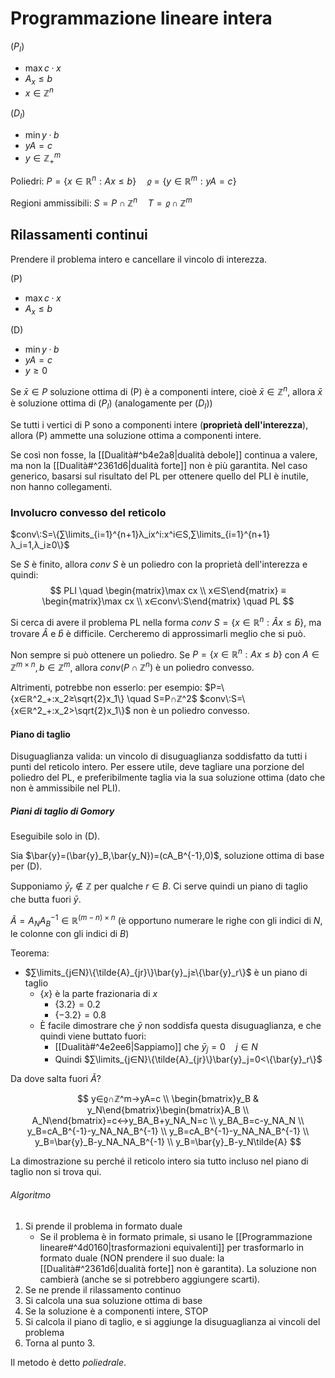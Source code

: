 # Programmazione lineare intera

($P_I$)
- $\max c·x$
- $A_x≤b$
- $x∈ℤ^n$

($D_I$)
- $\min y·b$
- $yA=c$
- $y∈ℤ^m_+$

Poliedri:
$P=\{x∈ℝ^n:Ax≤b\}\quad ჲ=\{y∈ℝ^m:yA=c\}$

Regioni ammissibili:
$S=P∩ℤ^n\quad T=ჲ∩ℤ^m$

## Rilassamenti continui

Prendere il problema intero e cancellare il vincolo di interezza.

(P)
- $\max c·x$
- $A_x≤b$

(D)
- $\min y·b$
- $yA=c$
- $y≥0$

Se $\bar{x}∈P$ soluzione ottima di (P) è a componenti intere, cioè $\bar{x}∈ℤ^n$, allora $\bar{x}$ è soluzione ottima di ($P_I$) (analogamente per ($D_I$))

Se tutti i vertici di P sono a componenti intere (**proprietà dell'interezza**), allora (P) ammette una soluzione ottima a componenti intere.

Se così non fosse, la [[Dualità#^b4e2a8|dualità debole]] continua a valere, ma non la [[Dualità#^2361d6|dualità forte]] non è più garantita. Nel caso generico, basarsi sul risultato del PL per ottenere quello del PLI è inutile, non hanno collegamenti.

### Involucro convesso del reticolo

$conv\:S=\{∑\limits_{i=1}^{n+1}λ_ix^i:x^i∈S,∑\limits_{i=1}^{n+1}λ_i=1,λ_i≥0\}$

Se $S$ è finito, allora $conv\:S$ è un poliedro con la proprietà dell'interezza e quindi:
$$
PLI \quad \begin{matrix}\max cx \\ x∈S\end{matrix} ≡ \begin{matrix}\max cx \\ x∈conv\:S\end{matrix} \quad PL
$$

Si cerca di avere il problema PL nella forma $conv\:S=\{x∈ℝ^n:\hat{A}x≤\hat{b}\}$, ma trovare $\hat{A}$ e $\hat{b}$ è difficile. Cercheremo di approssimarli meglio che si può.

Non sempre si può ottenere un poliedro.
Se $P=\{x∈ℝ^n:Ax≤b\}$ con $A∈ℤ^{m×n},b∈ℤ^m$, allora $conv(P∩ℤ^n)$ è un poliedro convesso.

Altrimenti, potrebbe non esserlo: per esempio: $P=\{x∈ℝ^2_+:x_2≥\sqrt{2}x_1\} \quad S=P∩ℤ^2$
$conv\:S=\{x∈ℝ^2_+:x_2>\sqrt{2}x_1\}$ non è un poliedro convesso.

#### Piano di taglio

Disuguaglianza valida: un vincolo di disuguaglianza soddisfatto da tutti i punti del reticolo intero. Per essere utile, deve tagliare una porzione del poliedro del PL, e preferibilmente taglia via la sua soluzione ottima (dato che non è ammissibile nel PLI).

##### Piani di taglio di Gomory

Eseguibile solo in (D).

Sia $\bar{y}=(\bar{y}_B,\bar{y_N})=(cA_B^{-1},0)$, soluzione ottima di base per (D).

Supponiamo $\bar{y}_r∉ℤ$ per qualche $r∈B$. Ci serve quindi un piano di taglio che butta fuori $\bar{y}$.

$\tilde{A}=A_NA_B^{-1}∈ℝ^{(m-n)×n}$ (è opportuno numerare le righe con gli indici di $N$, le colonne con gli indici di $B$)

Teorema:
- $∑\limits_{j∈N}\{\tilde{A}_{jr}\}\bar{y}_j≥\{\bar{y}_r\}$ è un piano di taglio
	- $\{x\}$ è la parte frazionaria di $x$
		- $\{3.2\}=0.2$
		- $\{-3.2\}=0.8$
	- È facile dimostrare che $\bar{y}$ non soddisfa questa disuguaglianza, e che quindi viene buttato fuori:
		- [[Dualità#^4e2ee6|Sappiamo]] che $\bar{y}_j=0 \quad j∈N$ 
		- Quindi $∑\limits_{j∈N}\{\tilde{A}_{jr}\}\bar{y}_j=0<\{\bar{y}_r\}$

Da dove salta fuori $\tilde{A}$?

$$
y∈ჲ∩ℤ^m→yA=c \\
\begin{bmatrix}y_B & y_N\end{bmatrix}\begin{bmatrix}A_B \\ A_N\end{bmatrix}=c↔y_BA_B+y_NA_N=c \\
y_BA_B=c-y_NA_N \\
y_B=cA_B^{-1}-y_NA_NA_B^{-1} \\
y_B=cA_B^{-1}-y_NA_NA_B^{-1} \\
y_B=\bar{y}_B-y_NA_NA_B^{-1} \\
y_B=\bar{y}_B-y_N\tilde{A}
$$

La dimostrazione su perché il reticolo intero sia tutto incluso nel piano di taglio non si trova qui.

###### Algoritmo

1. Si prende il problema in formato duale
	- Se il problema è in formato primale, si usano le [[Programmazione lineare#^4d0160|trasformazioni equivalenti]] per trasformarlo in formato duale (NON prendere il suo duale: la [[Dualità#^2361d6|dualità forte]] non è garantita). La soluzione non cambierà (anche se si potrebbero aggiungere scarti).
1. Se ne prende il rilassamento continuo
2. Si calcola una sua soluzione ottima di base
3. Se la soluzione è a componenti intere, STOP
4. Si calcola il piano di taglio, e si aggiunge la disuguaglianza ai vincoli del problema
5. Torna al punto 3.

Il metodo è detto *poliedrale*.
